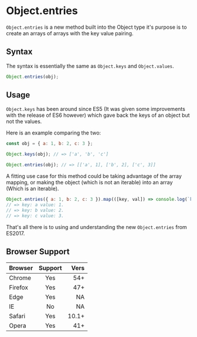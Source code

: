 # Object.entries

`Object.entries` is a new method built into the Object type it's purpose is to create an arrays of arrays with the key value pairing.

## Syntax

The syntax is essentially the same as `Object.keys` and `Object.values`.

```js
Object.entries(obj);
```

## Usage

`Object.keys` has been around since ES5 (It was given some improvements with the release of ES6 however) which gave back the keys of an object but not the values.

Here is an example comparing the two:

```js
const obj = { a: 1, b: 2, c: 3 };

Object.keys(obj); // => ['a', 'b', 'c']

Object.entries(obj); // => [['a', 1], ['b', 2], ['c', 3]]
```

A fitting use case for this method could be taking advantage of the array mapping, or making the object (which is not an iterable) into an array (Which is an iterable).

```js
Object.entries({ a: 1, b: 2, c: 3 }).map(([key, val]) => console.log(`key: ${key} value: ${val}.`));
// => key: a value: 1.
// => key: b value: 2.
// => key: c value: 3.
```

That's all there is to using and understanding the new `Object.entries` from ES2017.

## Browser Support

| Browser       | Support       | Vers  |
| ------------- |:-------------:| -----:|
| Chrome        | Yes           | 54+   |
| Firefox       | Yes           | 47+   |
| Edge          | Yes           | NA    |
| IE            | No            | NA    |
| Safari        | Yes           | 10.1+ |
| Opera         | Yes           | 41+   |

